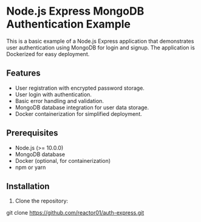 # Node.js Express MongoDB Authentication Example

This is a basic example of a Node.js Express application that demonstrates user authentication using MongoDB for login and signup. 
The application is Dockerized for easy deployment.

## Features

- User registration with encrypted password storage.
- User login with authentication.
- Basic error handling and validation.
- MongoDB database integration for user data storage.
- Docker containerization for simplified deployment.

## Prerequisites

- Node.js (>= 10.0.0)
- MongoDB database
- Docker (optional, for containerization)
- npm or yarn

## Installation

1. Clone the repository:

git clone https://github.com/reactor01/auth-express.git
